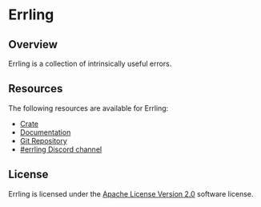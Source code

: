 # Errling

## Overview

Errling is a collection of intrinsically useful errors.

## Resources

The following resources are available for Errling:

  * [Crate](https://crates.io/crates/errling)
  * [Documentation](https://docs.rs/errling/latest/errling/)
  * [Git Repository](https://github.com/splintercommunity/errling)
  * [#errling Discord channel](https://discord.gg/SAtZmzFfws)

## License

Errling is licensed under the [Apache License Version 2.0](LICENSE) software
license.
